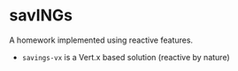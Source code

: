 # savINGs

A homework implemented using reactive features.<br/>

- `savings-vx` is a Vert.x based solution (reactive by nature)
